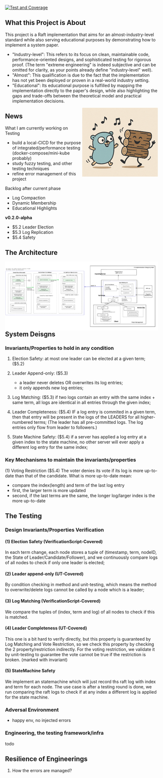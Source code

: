 [![Test and Coverage](https://github.com/maki3cat/mkraft/actions/workflows/test-coverage.yml/badge.svg?branch=main)](https://github.com/maki3cat/mkraft/actions/workflows/test-coverage.yml)

## What this Project is About
This project is a Raft implementation that aims for an almost-industry-level standard while also serving educational purposes by demonstrating how to implement a system paper.

- "Industry-level": This refers to its focus on clean, maintainable code, performance-oriented designs, and sophisticated testing for rigorous proof. (The term "extreme engineering" is indeed subjective and can be omitted for clarity, as your points already define "industry-level" well).
- "Almost": This qualification is due to the fact that the implementation has not yet been deployed or proven in a real-world industry setting.
- "Educational": Its educational purpose is fulfilled by mapping the implementation directly to the paper's design, while also highlighting the gaps and trade-offs between the theoretical model and practical implementation decisions. 


<img src="img/logo.jpg" alt="My Image" align="right" width="250">


## News

What I am currently working on Testing
- build a local-CICD for the purpose of integrated/performance testing (docker-compose/mini-kube probably)
- study fuzzy testing, and other testing techniques
- refine error management of this project

Backlog after current phase
- Log Compaction
- Dynamic Membership
- Educational Highlights


<b> v0.2.0-alpha </b>
- $5.2 Leader Election
- $5.3 Log Replication
- $5.4 Safety

## The Architecture

<a href="img/impl_design_v1_original.jpg">
  <img src="img/impl_design_v1.jpg" alt="design-v1" align="right">
</a>

## System Deisgns
### Invariants/Properties to hold in any condition

1. Election Safety:
at most one leader can be elected at a given term; ($5.2)

2. Leader Append-only: ($5.3)
    - a leader never deletes OR overwrites its log entries;
    - it only appends new log entries;

3. Log Matching: ($5.3)
if two logs contain an entry with the same index + same term, 
all logs are identical in all entries through the given index;

4. Leader Completeness: ($5.4)
IF a log entry is commited in a given term,
then that entry will be present in the logs of the LEADERS for all higher-numbered terms;
(The leader has all pre-committed logs. The log entries only flow from leader to followers.)

5. State Machine Safety: ($5.4)
if a server has applied a log entry at a given index to the state machine, 
no other server will ever apply a different log entry for the same index; 

### Key Mechanisms to maintain the invariants/properties

(1) Voting Restriction ($5.4)
The voter denies its vote if its log is more up-to-date than that of the candidate.
What is more up-to-date mean:
- compare the index(length) and term of the last log entry
- first, the larger term is more updated
- second, if the last terms are the same, the longer log/larger index is the more up-to-date


## The Testing 

### Design Invariants/Properties Verification

#### (1) Election Safety (VerificationScript-Covered)
In each term change, each node stores a tuple of (timestamp, term, nodeID, the State of Leader/Candidate/Follower),
and we continuously compare logs of all nodes to check if only one leader is elected;

#### (2) Leader append-only (UT-Covered)
By condition checking in method and unit-testing, which means the method to overwrite/delete logs cannot be called
by a node which is a leader;

#### (3) Log Matching (VerificationScript-Covered)
We compare the tuples of (index, term and log) of all nodes to check if this is matched.

#### (4) Leader Completeness (UT-Covered)
This one is a bit hard to verify directly, but this property is guaranteed by Log Matching and Vote Restriction,
so we check this property by checking the 2 property/restriction indirectly.
For the voting restriction, we validate it by unit-testing to guarantee the vote cannot be true if the restriction is broken.
(marked with invariant)

#### (5) StateMachine Safety
We implement an statemachine which will just record ths raft log with index and term for each node.
The use case is after a testing round is done, we run comparing
the raft logs to check if at any index a different log is applied for the state machine.

### Adversal Environment
- happy env, no injected errors

### Engineering, the testing framework/infra
todo


## Resilience of Engineerings 

1) How the errors are managed?
